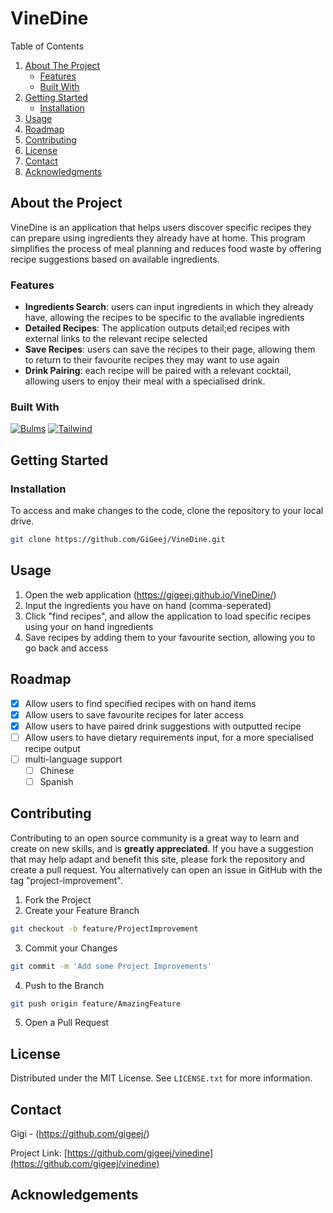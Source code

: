 # VineDine

  <summary>Table of Contents</summary>
  <ol>
    <li>
      <a href="#about-the-project">About The Project</a>
      <ul>
        <li><a href="#features">Features</a></li>
        <li><a href="#built-with">Built With</a></li>
      </ul>
    </li>
    <li>
      <a href="#getting-started">Getting Started</a>
      <ul>
        <li><a href="#installation">Installation</a></li>
      </ul>
    </li>
    <li><a href="#usage">Usage</a></li>
    <li><a href="#roadmap">Roadmap</a></li>
    <li><a href="#contributing">Contributing</a></li>
    <li><a href="#license">License</a></li>
    <li><a href="#contact">Contact</a></li>
    <li><a href="#acknowledgments">Acknowledgments</a></li>
  </ol>
</details>

## About the Project
VineDine is an application that helps users discover specific recipes they can prepare using ingredients they already have at home. This program simplifies the process of meal planning and reduces food waste by offering recipe suggestions based on available ingredients.

### Features
* **Ingredients Search**: users can input ingredients in which they already have, allowing the recipes to be specific to the avaliable ingredients
* **Detailed Recipes**: The application outputs detail;ed recipes with external links to the relevant recipe selected
* **Save Recipes**: users can save the recipes to their page, allowing them to return to their favourite recipes they may want to use again
* **Drink Pairing**: each recipe will be paired with a relevant cocktail, allowing users to enjoy their meal with a specialised drink. 

### Built With

[![Bulms][bulma.io]][bulma-url]
[![Tailwind][tailwindui.com]][tailwind-url]

## Getting Started

### Installation
To access and make changes to the code, clone the repository to your local drive.
```sh
git clone https://github.com/GiGeej/VineDine.git

```
## Usage
1. Open the web application (https://gigeej.github.io/VineDine/)
2. Input the ingredients you have on hand (comma-seperated)
3. Click "find recipes", and allow the application to load specific recipes using your on hand ingredients
4. Save recipes by adding them to your favourite section, allowing you to go back and access

## Roadmap
- [x] Allow users to find specified recipes with on hand items
- [x] Allow users to save favourite recipes for later access
- [x] Allow users to have paired drink suggestions with outputted recipe
- [ ] Allow users to have dietary requirements input, for a more specialised recipe output
- [ ] multi-language support
    - [ ] Chinese
    - [ ] Spanish

## Contributing
Contributing to an open source community is a great way to learn and create on new skills, and is **greatly appreciated**.
If you have a suggestion that may help adapt and benefit this site, please fork the repository and create a pull request. You alternatively can open an issue in GitHub with the tag "project-improvement".

1. Fork the Project
2. Create your Feature Branch
 ```sh
git checkout -b feature/ProjectImprovement
```
 
3. Commit your Changes 
```sh
git commit -m 'Add some Project Improvements'
```

4. Push to the Branch 
```sh
git push origin feature/AmazingFeature
```

5. Open a Pull Request

## License
Distributed under the MIT License. See `LICENSE.txt` for more information.

## Contact

Gigi - (https://github.com/gigeej/)

Project Link: [https://github.com/gigeej/vinedine](https://github.com/gigeej/vinedine)

## Acknowledgements










<!-- Markdown Links + Images -->
<!-- https://www.markdownguide.org/basic-syntax/#reference-style-links -->

[bulma.io]: https://bulma.io/images/bulma-logo.png
[bulma-url]: https://bulma.io/
[tailwindui.com]: https://tailwindcss.com/_next/static/media/tailwindcss-logotype-white.944c5d0ef628083bb316f9b3d643385c86bcdb3d.svg
[tailwind-url]: https://tailwindui.com/


